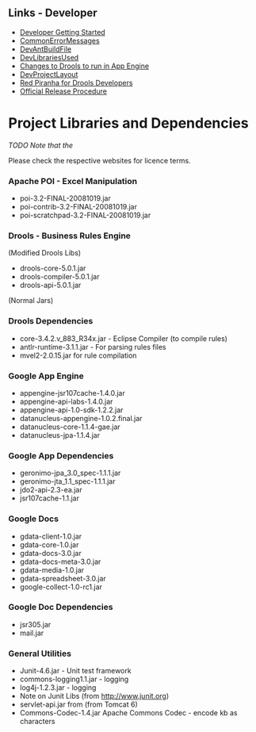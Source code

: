 ## Links - Developer

* [Developer Getting Started](docs/DevDeveloperGettingStarted.md)
* [CommonErrorMessages](docs/CommonErrorMessages.md)
* [DevAntBuildFile](docs/DevAntBuildFile.md)
* [DevLibrariesUsed](docs/DevLibrariesUsed.md)
* [Changes to Drools to run in App Engine](docs/ModifyDroolsRunInGoogleAppEngine.md)
* [DevProjectLayout](docs/DevProjectLayout.md)
* [Red Piranha for Drools Developers](docs/DevRedPiranhaForDroolsDevelopers.md)
* [Official Release Procedure](docs/DevOfficialReleaseProcedure.md)

# Project Libraries and Dependencies #

_TODO Note that the_


Please check the respective websites for licence terms.


### Apache POI - Excel Manipulation ###

  * poi-3.2-FINAL-20081019.jar
  * poi-contrib-3.2-FINAL-20081019.jar
  * poi-scratchpad-3.2-FINAL-20081019.jar

### Drools - Business Rules Engine ###

(Modified Drools Libs)
  * drools-core-5.0.1.jar
  * drools-compiler-5.0.1.jar
  * drools-api-5.0.1.jar

(Normal Jars)



### Drools Dependencies ###

  * core-3.4.2.v\_883\_R34x.jar - Eclipse Compiler (to compile rules)
  * antlr-runtime-3.1.1.jar - For parsing rules files
  * mvel2-2.0.15.jar for rule compilation


### Google App Engine ###

  * appengine-jsr107cache-1.4.0.jar
  * appengine-api-labs-1.4.0.jar
  * appengine-api-1.0-sdk-1.2.2.jar
  * datanucleus-appengine-1.0.2.final.jar
  * datanucleus-core-1.1.4-gae.jar
  * datanucleus-jpa-1.1.4.jar



### Google App Dependencies ###

  * geronimo-jpa\_3.0\_spec-1.1.1.jar
  * geronimo-jta\_1.1\_spec-1.1.1.jar
  * jdo2-api-2.3-ea.jar
  * jsr107cache-1.1.jar

### Google Docs ###
  * gdata-client-1.0.jar
  * gdata-core-1.0.jar
  * gdata-docs-3.0.jar
  * gdata-docs-meta-3.0.jar
  * gdata-media-1.0.jar
  * gdata-spreadsheet-3.0.jar
  * google-collect-1.0-rc1.jar

### Google Doc Dependencies ###

  * jsr305.jar
  * mail.jar

### General Utilities ###
  * Junit-4.6.jar - Unit test framework
  * commons-logging1.1.jar - logging
  * log4j-1.2.3.jar  - logging
  * Note on Junit Libs (from http://www.junit.org)
  * servlet-api.jar from (from Tomcat 6)
  * Commons-Codec-1.4.jar Apache Commons Codec - encode kb as characters


